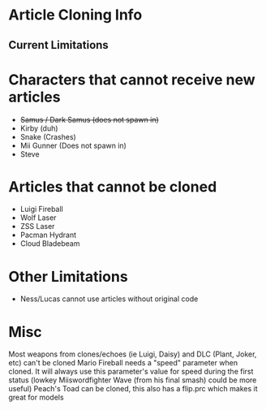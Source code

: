 # Article Cloning Info

## Current Limitations

# Characters that cannot receive new articles
- ~~Samus / Dark Samus (does not spawn in)~~
- Kirby (duh)
- Snake (Crashes)
- Mii Gunner (Does not spawn in)
- Steve

# Articles that cannot be cloned
- Luigi Fireball
- Wolf Laser
- ZSS Laser
- Pacman Hydrant
- Cloud Bladebeam

# Other Limitations
- Ness/Lucas cannot use articles without original code

# Misc

Most weapons from clones/echoes (ie Luigi, Daisy) and DLC (Plant, Joker, etc) can't be cloned
Mario Fireball needs a "speed" parameter when cloned. It will always use this parameter's value for speed during the first status (lowkey Miiswordfighter Wave (from his final smash) could be more useful)
Peach's Toad can be cloned, this also has a flip.prc which makes it great for models
